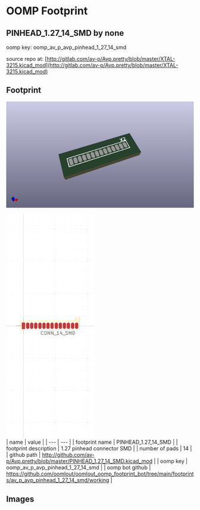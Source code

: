 # OOMP Footprint  
## PINHEAD_1.27_14_SMD  by none  
  
oomp key: oomp_av_p_avp_pinhead_1_27_14_smd  
  
source repo at: [http://gitlab.com/av-p/Avp.pretty/blob/master/XTAL-3215.kicad_mod](http://gitlab.com/av-p/Avp.pretty/blob/master/XTAL-3215.kicad_mod)  
## Footprint  
  
[![working_kicad_pcb_3d.png](working_kicad_pcb_3d_600.png)](working_kicad_pcb_3d.png)  
  
[![working.png](working_600.png)](working.png)  
| name | value | 
| --- | --- | 
| footprint name | PINHEAD_1.27_14_SMD | 
| footprint description | 1.27 pinhead connector SMD | 
| number of pads | 14 | 
| github path | http://github.com/av-p/Avp.pretty/blob/master/PINHEAD_1.27_14_SMD.kicad_mod | 
| oomp key | oomp_av_p_avp_pinhead_1_27_14_smd | 
| oomp bot github | https://github.com/oomlout/oomlout_oomp_footprint_bot/tree/main/footprints/av_p_avp_pinhead_1_27_14_smd/working | 
## Images  
